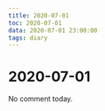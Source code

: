```yaml
---
title: 2020-07-01
toc: 2020-07-01
data: 2020-07-01 23:00:00
tags: diary
---
```



# 2020-07-01

No comment today.





